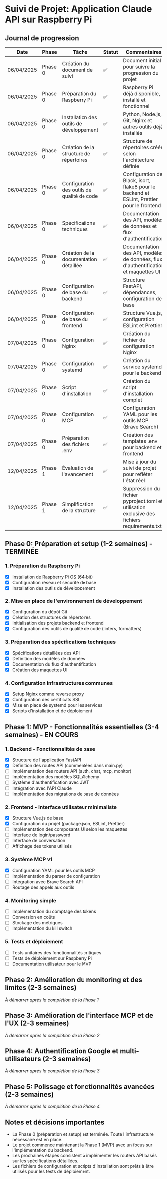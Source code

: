 # Suivi de Projet: Application Claude API sur Raspberry Pi

## Journal de progression

| Date | Phase | Tâche | Statut | Commentaires |
|------|-------|-------|--------|-------------|
| 06/04/2025 | Phase 0 | Création du document de suivi | ✅ | Document initial pour suivre la progression du projet |
| 06/04/2025 | Phase 0 | Préparation du Raspberry Pi | ✅ | Raspberry Pi déjà disponible, installé et fonctionnel |
| 06/04/2025 | Phase 0 | Installation des outils de développement | ✅ | Python, Node.js, Git, Nginx et autres outils déjà installés |
| 06/04/2025 | Phase 0 | Création de la structure de répertoires | ✅ | Structure de répertoires créée selon l'architecture définie |
| 06/04/2025 | Phase 0 | Configuration des outils de qualité de code | ✅ | Configuration de Black, isort, flake8 pour le backend et ESLint, Prettier pour le frontend |
| 06/04/2025 | Phase 0 | Spécifications techniques | ✅ | Documentation des API, modèles de données et flux d'authentification |
| 06/04/2025 | Phase 0 | Création de la documentation détaillée | ✅ | Documentation des API, modèles de données, flux d'authentification et maquettes UI |
| 06/04/2025 | Phase 0 | Configuration de base du backend | ✅ | Structure FastAPI, dépendances, configuration de base |
| 06/04/2025 | Phase 0 | Configuration de base du frontend | ✅ | Structure Vue.js, configuration ESLint et Prettier | 
| 07/04/2025 | Phase 0 | Configuration Nginx | ✅ | Création du fichier de configuration Nginx |
| 07/04/2025 | Phase 0 | Configuration systemd | ✅ | Création du service systemd pour le backend |
| 07/04/2025 | Phase 0 | Script d'installation | ✅ | Création du script d'installation complet |
| 07/04/2025 | Phase 0 | Configuration MCP | ✅ | Configuration YAML pour les outils MCP (Brave Search) |
| 07/04/2025 | Phase 0 | Préparation des fichiers .env | ✅ | Création des templates .env pour backend et frontend |
| 12/04/2025 | Phase 1 | Évaluation de l'avancement | ✅ | Mise à jour du suivi de projet pour refléter l'état réel |
| 12/04/2025 | Phase 1 | Simplification de la structure | ✅ | Suppression du fichier pyproject.toml et utilisation exclusive des fichiers requirements.txt |

## Phase 0: Préparation et setup (1-2 semaines) - **TERMINÉE**

### 1. Préparation du Raspberry Pi
- [x] Installation de Raspberry Pi OS (64-bit)
- [x] Configuration réseau et sécurité de base
- [x] Installation des outils de développement

### 2. Mise en place de l'environnement de développement
- [x] Configuration du dépôt Git
- [x] Création des structures de répertoires
- [x] Initialisation des projets backend et frontend
- [x] Configuration des outils de qualité de code (linters, formatters)

### 3. Préparation des spécifications techniques
- [x] Spécifications détaillées des API
- [x] Définition des modèles de données
- [x] Documentation du flux d'authentification
- [x] Création des maquettes UI

### 4. Configuration infrastructures communes
- [x] Setup Nginx comme reverse proxy
- [x] Configuration des certificats SSL
- [x] Mise en place de systemd pour les services
- [x] Scripts d'installation et de déploiement

## Phase 1: MVP - Fonctionnalités essentielles (3-4 semaines) - **EN COURS**

### 1. Backend - Fonctionnalités de base
- [x] Structure de l'application FastAPI
- [x] Définition des routes API (commentées dans main.py)
- [ ] Implémentation des routers API (auth, chat, mcp, monitor)
- [ ] Implémentation des modèles SQLAlchemy
- [ ] Système d'authentification avec JWT
- [ ] Intégration avec l'API Claude
- [ ] Implémentation des migrations de base de données

### 2. Frontend - Interface utilisateur minimaliste
- [x] Structure Vue.js de base
- [x] Configuration du projet (package.json, ESLint, Prettier)
- [ ] Implémentation des composants UI selon les maquettes
- [ ] Interface de login/password
- [ ] Interface de conversation
- [ ] Affichage des tokens utilisés

### 3. Système MCP v1
- [x] Configuration YAML pour les outils MCP
- [ ] Implémentation du parser de configuration
- [ ] Intégration avec Brave Search API
- [ ] Routage des appels aux outils

### 4. Monitoring simple
- [ ] Implémentation du comptage des tokens
- [ ] Conversion en coûts
- [ ] Stockage des métriques
- [ ] Implémentation du kill switch

### 5. Tests et déploiement
- [ ] Tests unitaires des fonctionnalités critiques
- [ ] Tests de déploiement sur Raspberry Pi
- [ ] Documentation utilisateur pour le MVP

## Phase 2: Amélioration du monitoring et des limites (2-3 semaines)
*À démarrer après la complétion de la Phase 1*

## Phase 3: Amélioration de l'interface MCP et de l'UX (2-3 semaines)
*À démarrer après la complétion de la Phase 2*

## Phase 4: Authentification Google et multi-utilisateurs (2-3 semaines)
*À démarrer après la complétion de la Phase 3*

## Phase 5: Polissage et fonctionnalités avancées (2-3 semaines)
*À démarrer après la complétion de la Phase 4*

## Notes et décisions importantes
- La Phase 0 (préparation et setup) est terminée. Toute l'infrastructure nécessaire est en place.
- Le projet commence maintenant la Phase 1 (MVP) avec un focus sur l'implémentation du backend.
- Les prochaines étapes consistent à implémenter les routers API basés sur les spécifications détaillées.
- Les fichiers de configuration et scripts d'installation sont prêts à être utilisés pour les tests de déploiement.
